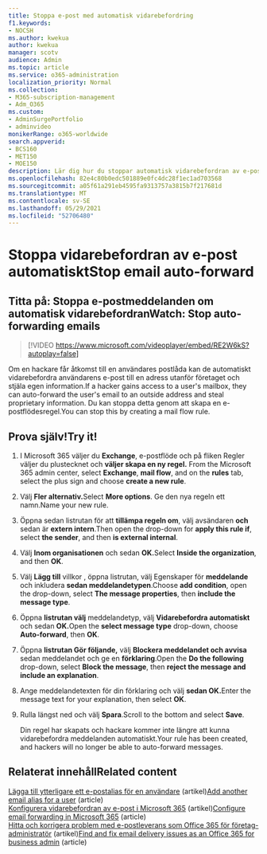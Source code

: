 ```yaml
---
title: Stoppa e-post med automatisk vidarebefordring
f1.keywords:
- NOCSH
ms.author: kwekua
author: kwekua
manager: scotv
audience: Admin
ms.topic: article
ms.service: o365-administration
localization_priority: Normal
ms.collection:
- M365-subscription-management
- Adm_O365
ms.custom:
- AdminSurgePortfolio
- adminvideo
monikerRange: o365-worldwide
search.appverid:
- BCS160
- MET150
- MOE150
description: Lär dig hur du stoppar automatisk vidarebefordran av e-postmeddelanden genom att skapa en e-postflödesregel för att undvika stöld av upphovsrättsskyddad information.
ms.openlocfilehash: 82e4c80b0edc501889e0fc4dc28f1ec1ad703568
ms.sourcegitcommit: a05f61a291eb4595fa9313757a3815b7f217681d
ms.translationtype: MT
ms.contentlocale: sv-SE
ms.lasthandoff: 05/29/2021
ms.locfileid: "52706480"
---
```

# <a name="stop-email-auto-forward"></a><span data-ttu-id="45099-103">Stoppa vidarebefordran av e-post automatiskt</span><span class="sxs-lookup"><span data-stu-id="45099-103">Stop email auto-forward</span></span>

## <a name="watch-stop-auto-forwarding-emails"></a><span data-ttu-id="45099-104">Titta på: Stoppa e-postmeddelanden om automatisk vidarebefordran</span><span class="sxs-lookup"><span data-stu-id="45099-104">Watch: Stop auto-forwarding emails</span></span>

> [!VIDEO https://www.microsoft.com/videoplayer/embed/RE2W6kS?autoplay=false]

<span data-ttu-id="45099-105">Om en hackare får åtkomst till en användares postlåda kan de automatiskt vidarebefordra användarens e-post till en adress utanför företaget och stjäla egen information.</span><span class="sxs-lookup"><span data-stu-id="45099-105">If a hacker gains access to a user's mailbox, they can auto-forward the user's email to an outside address and steal proprietary information.</span></span> <span data-ttu-id="45099-106">Du kan stoppa detta genom att skapa en e-postflödesregel.</span><span class="sxs-lookup"><span data-stu-id="45099-106">You can stop this by creating a mail flow rule.</span></span>

## <a name="try-it"></a><span data-ttu-id="45099-107">Prova själv!</span><span class="sxs-lookup"><span data-stu-id="45099-107">Try it!</span></span>

1. <span data-ttu-id="45099-108">I Microsoft 365 väljer du **Exchange**, e-postflöde och på  fliken Regler väljer du plustecknet och **väljer skapa en ny regel.** </span><span class="sxs-lookup"><span data-stu-id="45099-108">From the Microsoft 365 admin center, select **Exchange**, **mail flow**, and on the **rules** tab, select the plus sign and choose **create a new rule**.</span></span>
1. <span data-ttu-id="45099-109">Välj **Fler alternativ.**</span><span class="sxs-lookup"><span data-stu-id="45099-109">Select **More options**.</span></span> <span data-ttu-id="45099-110">Ge den nya regeln ett namn.</span><span class="sxs-lookup"><span data-stu-id="45099-110">Name your new rule.</span></span>
1. <span data-ttu-id="45099-111">Öppna sedan listrutan för att **tillämpa regeln om**, välj avsändaren **och** sedan är **extern intern**.</span><span class="sxs-lookup"><span data-stu-id="45099-111">Then open the drop-down for **apply this rule if**, select **the sender**, and then **is external internal**.</span></span>
1. <span data-ttu-id="45099-112">Välj **Inom organisationen** och sedan **OK.**</span><span class="sxs-lookup"><span data-stu-id="45099-112">Select **Inside the organization**, and then **OK**.</span></span>
1. <span data-ttu-id="45099-113">Välj **Lägg till** villkor , öppna listrutan, välj Egenskaper för **meddelande** och inkludera **sedan meddelandetypen**.</span><span class="sxs-lookup"><span data-stu-id="45099-113">Choose **add condition**, open the drop-down, select **The message properties**, then **include the message type**.</span></span>
1. <span data-ttu-id="45099-114">Öppna **listrutan välj** meddelandetyp, välj **Vidarebefordra automatiskt** och sedan **OK.**</span><span class="sxs-lookup"><span data-stu-id="45099-114">Open the **select message type** drop-down, choose **Auto-forward**, then **OK**.</span></span>
1. <span data-ttu-id="45099-115">Öppna **listrutan Gör följande,** välj **Blockera meddelandet och avvisa** sedan meddelandet och ge en **förklaring**.</span><span class="sxs-lookup"><span data-stu-id="45099-115">Open the **Do the following** drop-down, select **Block the message**, then **reject the message and include an explanation**.</span></span>
1. <span data-ttu-id="45099-116">Ange meddelandetexten för din förklaring och välj **sedan OK.**</span><span class="sxs-lookup"><span data-stu-id="45099-116">Enter the message text for your explanation, then select **OK**.</span></span>
1. <span data-ttu-id="45099-117">Rulla längst ned och välj **Spara**.</span><span class="sxs-lookup"><span data-stu-id="45099-117">Scroll to the bottom and select **Save**.</span></span>

    <span data-ttu-id="45099-118">Din regel har skapats och hackare kommer inte längre att kunna vidarebefordra meddelanden automatiskt.</span><span class="sxs-lookup"><span data-stu-id="45099-118">Your rule has been created, and hackers will no longer be able to auto-forward messages.</span></span>

## <a name="related-content"></a><span data-ttu-id="45099-119">Relaterat innehåll</span><span class="sxs-lookup"><span data-stu-id="45099-119">Related content</span></span>

<span data-ttu-id="45099-120">[Lägga till ytterligare ett e-postalias för en användare](../admin/email/add-another-email-alias-for-a-user.md) (artikel)</span><span class="sxs-lookup"><span data-stu-id="45099-120">[Add another email alias for a user](../admin/email/add-another-email-alias-for-a-user.md) (article)</span></span>\
<span data-ttu-id="45099-121">[Konfigurera vidarebefordran av e-post i Microsoft 365](../admin/email/configure-email-forwarding.md) (artikel)</span><span class="sxs-lookup"><span data-stu-id="45099-121">[Configure email forwarding in Microsoft 365](../admin/email/configure-email-forwarding.md) (article)</span></span>\
<span data-ttu-id="45099-122">[Hitta och korrigera problem med e-postleverans som Office 365 för företag-administratör](/exchange/troubleshoot/email-delivery/email-delivery-issues) (artikel)</span><span class="sxs-lookup"><span data-stu-id="45099-122">[Find and fix email delivery issues as an Office 365 for business admin](/exchange/troubleshoot/email-delivery/email-delivery-issues) (article)</span></span>